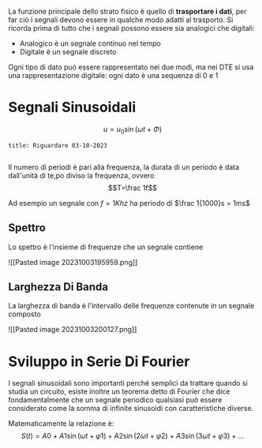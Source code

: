 La funzione principale dello strato fisico è quello di __trasportare i dati__, per far ciò i segnali devono essere in qualche modo adatti al trasporto. Si ricorda prima di tutto che i segnali possono essere sia analogici che digitali:

- Analogico è un segnale continuo nel tempo
- Digitale è un segnale discreto

Ogni tipo di dato può essere rappresentato nei due modi, ma nei DTE si usa una rappresentazione digitale: ogni dato è una sequenza di 0 e 1

# Segnali Sinusoidali

$$u = u_0 \sin (\omega t + \Phi)$$

```ad-missing
title: Riguardare 03-10-2023


```

Il numero di periodi è pari alla frequenza, la durata di un periodo è data dall'unità di te,po diviso la frequenza, ovvero $$T=\frac 1f$$

Ad esempio un segnale con $f= 1Khz$ ha periodo di $\frac 1{1000}s = 1ms$

## Spettro

Lo spettro è l'insieme di frequenze che un segnale contiene

![[Pasted image 20231003195959.png]]

## Larghezza Di Banda

La larghezza di banda è l'intervallo delle frequenze contenute in un segnale composto

![[Pasted image 20231003200127.png]]

# Sviluppo in Serie Di Fourier

I segnali sinusoidali sono importanti perché semplici da trattare quando si studia un circuito, esiste inoltre un teorema detto di Fourier che dice fondamentalmente che un segnale periodico qualsiasi può essere considerato come la somma di infinite sinusoidi con caratteristiche diverse.

Matematicamente la relazione è:
$$S(t) = A0 + A1\sin(\omega t + \varphi 1) + A2\sin(2\omega t + \varphi 2) + A3\sin(3\omega t + \varphi 3)+...$$
